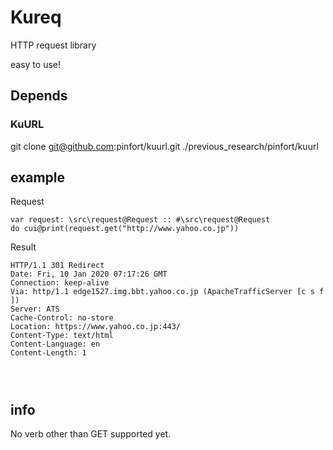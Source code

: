 # Kureq
HTTP request library

easy to use!

## Depends
### KuURL
git clone git@github.com:pinfort/kuurl.git ./previous_research/pinfort/kuurl

## example

Request

```
var request: \src\request@Request :: #\src\request@Request
do cui@print(request.get("http://www.yahoo.co.jp"))
```

Result

```
HTTP/1.1 301 Redirect
Date: Fri, 10 Jan 2020 07:17:26 GMT
Connection: keep-alive
Via: http/1.1 edge1527.img.bbt.yahoo.co.jp (ApacheTrafficServer [c s f ])
Server: ATS
Cache-Control: no-store
Location: https://www.yahoo.co.jp:443/
Content-Type: text/html
Content-Language: en
Content-Length: 1




```

## info
No verb other than GET supported yet.
